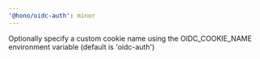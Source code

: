 ```yaml
---
'@hono/oidc-auth': minor
---
```


Optionally specify a custom cookie name using the OIDC_COOKIE_NAME environment variable (default is 'oidc-auth')
